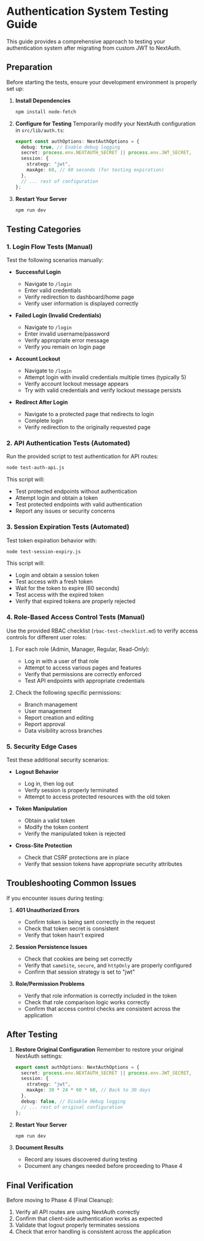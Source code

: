 # Authentication System Testing Guide

This guide provides a comprehensive approach to testing your authentication system after migrating from custom JWT to NextAuth.

## Preparation

Before starting the tests, ensure your development environment is properly set up:

1. **Install Dependencies**

   ```bash
   npm install node-fetch
   ```

2. **Configure for Testing**
   Temporarily modify your NextAuth configuration in `src/lib/auth.ts`:

   ```typescript
   export const authOptions: NextAuthOptions = {
     debug: true, // Enable debug logging
     secret: process.env.NEXTAUTH_SECRET || process.env.JWT_SECRET,
     session: {
       strategy: "jwt",
       maxAge: 60, // 60 seconds (for testing expiration)
     },
     // ... rest of configuration
   };
   ```

3. **Restart Your Server**
   ```bash
   npm run dev
   ```

## Testing Categories

### 1. Login Flow Tests (Manual)

Test the following scenarios manually:

- **Successful Login**

  - Navigate to `/login`
  - Enter valid credentials
  - Verify redirection to dashboard/home page
  - Verify user information is displayed correctly

- **Failed Login (Invalid Credentials)**

  - Navigate to `/login`
  - Enter invalid username/password
  - Verify appropriate error message
  - Verify you remain on login page

- **Account Lockout**

  - Navigate to `/login`
  - Attempt login with invalid credentials multiple times (typically 5)
  - Verify account lockout message appears
  - Try with valid credentials and verify lockout message persists

- **Redirect After Login**
  - Navigate to a protected page that redirects to login
  - Complete login
  - Verify redirection to the originally requested page

### 2. API Authentication Tests (Automated)

Run the provided script to test authentication for API routes:

```bash
node test-auth-api.js
```

This script will:

- Test protected endpoints without authentication
- Attempt login and obtain a token
- Test protected endpoints with valid authentication
- Report any issues or security concerns

### 3. Session Expiration Tests (Automated)

Test token expiration behavior with:

```bash
node test-session-expiry.js
```

This script will:

- Login and obtain a session token
- Test access with a fresh token
- Wait for the token to expire (60 seconds)
- Test access with the expired token
- Verify that expired tokens are properly rejected

### 4. Role-Based Access Control Tests (Manual)

Use the provided RBAC checklist (`rbac-test-checklist.md`) to verify access controls for different user roles:

1. For each role (Admin, Manager, Regular, Read-Only):

   - Log in with a user of that role
   - Attempt to access various pages and features
   - Verify that permissions are correctly enforced
   - Test API endpoints with appropriate credentials

2. Check the following specific permissions:
   - Branch management
   - User management
   - Report creation and editing
   - Report approval
   - Data visibility across branches

### 5. Security Edge Cases

Test these additional security scenarios:

- **Logout Behavior**
  - Log in, then log out
  - Verify session is properly terminated
  - Attempt to access protected resources with the old token
- **Token Manipulation**

  - Obtain a valid token
  - Modify the token content
  - Verify the manipulated token is rejected

- **Cross-Site Protection**
  - Check that CSRF protections are in place
  - Verify that session tokens have appropriate security attributes

## Troubleshooting Common Issues

If you encounter issues during testing:

1. **401 Unauthorized Errors**

   - Confirm token is being sent correctly in the request
   - Check that token secret is consistent
   - Verify that token hasn't expired

2. **Session Persistence Issues**

   - Check that cookies are being set correctly
   - Verify that `sameSite`, `secure`, and `httpOnly` are properly configured
   - Confirm that session strategy is set to "jwt"

3. **Role/Permission Problems**
   - Verify that role information is correctly included in the token
   - Check that role comparison logic works correctly
   - Confirm that access control checks are consistent across the application

## After Testing

1. **Restore Original Configuration**
   Remember to restore your original NextAuth settings:

   ```typescript
   export const authOptions: NextAuthOptions = {
     secret: process.env.NEXTAUTH_SECRET || process.env.JWT_SECRET,
     session: {
       strategy: "jwt",
       maxAge: 30 * 24 * 60 * 60, // Back to 30 days
     },
     debug: false, // Disable debug logging
     // ... rest of original configuration
   };
   ```

2. **Restart Your Server**

   ```bash
   npm run dev
   ```

3. **Document Results**
   - Record any issues discovered during testing
   - Document any changes needed before proceeding to Phase 4

## Final Verification

Before moving to Phase 4 (Final Cleanup):

1. Verify all API routes are using NextAuth correctly
2. Confirm that client-side authentication works as expected
3. Validate that logout properly terminates sessions
4. Check that error handling is consistent across the application
